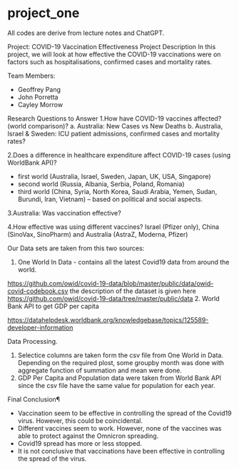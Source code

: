 # project_one

All codes are derive from lecture notes and ChatGPT.

Project: COVID-19 Vaccination Effectiveness
Project Description
In this project, we will look at how effective the COVID-19 vaccinations were on factors such as hospitalisations, confirmed cases and mortality rates.

Team Members:
- Geoffrey Pang
- John Porretta
- Cayley Morrow

Research Questions to Answer
1.How have COVID-19 vaccines affected? (world comparison)?
a. Australia: New Cases vs New Deaths
b. Australia, Israel & Sweden: ICU patient admissions, confirmed cases and mortality rates?

2.Does a difference in healthcare expenditure affect COVID-19 cases (using WorldBank API)?
- first world (Australia, Israel, Sweden, Japan, UK, USA, Singapore)
- second world (Russia, Albania, Serbia, Poland, Romania)
- third world (China, Syria, North Korea, Saudi Arabia, Yemen, Sudan, Burundi, Iran, Vietnam) – based on political and social aspects.

3.Australia: Was vaccination effective?

4.How effective was using different vaccines?
Israel (Pfizer only), China (SinoVax, SinoPharm) and Australia (AstraZ, Moderna, Pfizer)


Our Data sets are taken from this two sources:
1. One World In Data - contains all the latest Covid19 data from around the world.

https://github.com/owid/covid-19-data/blob/master/public/data/owid-covid-codebook.csv
the description of the dataset is given here https://github.com/owid/covid-19-data/tree/master/public/data
2. World Bank API to get GDP per capita

https://datahelpdesk.worldbank.org/knowledgebase/topics/125589-developer-information

Data Processing.
1. Selectice columns are taken form the csv file from One World in Data.  Depending on the required plost, some groupby month was done with aggregate function of summation and mean were done.
2. GDP Per Capita and Population data were taken from World Bank API since the csv file have the same value for population for each year.


Final Conclusion¶
- Vaccination seem to be effective in controlling the spread of the Covid19 virus. However, this could be coincidental.
- Different vaccines seem to work. However, none of the vaccines was able to protect against the Omnicron spreading.
- Covid19 spread has more or less stopped.
- It is not conclusive that vaccinations have been effective in controlling the spread of the virus.
